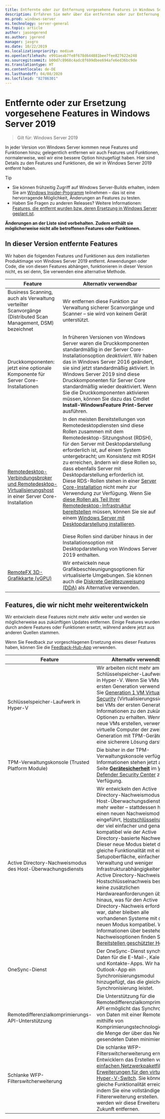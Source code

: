 ```yaml
---
title: Entfernte oder zur Entfernung vorgesehene Features in Windows Server 2019
description: Erfahren Sie mehr über die entfernten oder zur Entfernung vorgesehenen Features ab Windows Server 2019.
ms.prod: windows-server
ms.technology: server-general
ms.topic: article
author: jasongerend
ms.author: jgerend
manager: jasgro
ms.date: 10/22/2019
ms.localizationpriority: medium
ms.openlocfilehash: e991aeab7fe8f678d644881bee7fee827622e248
ms.sourcegitcommit: b00d7c8968c4adc8f699dbee694afe6ed36bc9de
ms.translationtype: HT
ms.contentlocale: de-DE
ms.lasthandoff: 04/08/2020
ms.locfileid: "82786301"
---
```

# <a name="features-removed-or-planned-for-replacement-starting-windows-server-2019"></a>Entfernte oder zur Ersetzung vorgesehene Features in Windows Server 2019

>Gilt für: Windows Server 2019

In jeder Version von Windows Server kommen neue Features und Funktionen hinzu; gelegentlich entfernen wir auch Features und Funktionen, normalerweise, weil wir eine bessere Option hinzugefügt haben. Hier sind Details zu den Features und Funktionen, die wir in Windows Server 2019 entfernt haben.

> [!TIP]
> - Sie können frühzeitig Zugriff auf Windows Server-Builds erhalten, indem Sie am [Windows Insider-Programm](https://insider.windows.com) teilnehmen – das ist eine hervorragende Möglichkeit, Änderungen an Features zu testen.
> - Haben Sie Fragen zu anderen Releases? Weitere Informationen: [Features, die entfernt wurden bzw. deren Ersetzung in Windows Server geplant ist](removed-features.md).

**Änderungen an der Liste sind vorbehalten. Zudem enthält sie möglicherweise nicht alle betroffenen Features oder Funktionen.** 

## <a name="features-we-removed-in-this-release"></a>In dieser Version entfernte Features

Wir haben die folgenden Features und Funktionen aus dem installierten Produktimage von Windows Server 2019 entfernt. Anwendungen oder Code, die von diesen Features abhängen, funktionieren in dieser Version nicht, es sei denn, Sie verwenden eine alternative Methode.

| Feature    | Alternativ verwendbar |
| --------- | -------------------- |
| Business Scanning, auch als Verwaltung verteilter Scanvorgänge (Distributed Scan Management, DSM) bezeichnet|Wir entfernen diese Funktion zur Verwaltung sicherer Scanvorgänge und Scanner – sie wird von keinem Gerät unterstützt. |
| Druckkomponenten: jetzt eine optionale Komponente für Server Core-Installationen|In früheren Versionen von Windows Server waren die Druckkomponenten standardmäßig in der Server Core-Installationsoption *deaktiviert*. Wir haben das in Windows Server 2016 geändert, sie sind jetzt standardmäßig aktiviert. In Windows Server 2019 sind diese Druckkomponenten für Server Core standardmäßig wieder deaktiviert. Wenn Sie die Druckkomponenten aktivieren müssen, können Sie dazu das Cmdlet **Install-WindowsFeature Print-Server** ausführen. |
| [Remotedesktop-Verbindungsbroker und Remotedesktop-Virtualisierungshost](../remote/remote-desktop-services/desktop-hosting-service.md) in einer Server Core-Installation|In den meisten Bereitstellungen von Remotedesktopdiensten sind diese Rollen zusammen mit dem Remotedesktop-Sitzungshost (RDSH), für den Server mit Desktopdarstellung erforderlich ist, auf einem System untergebracht; um Konsistenz mit RDSH zu erreichen, ändern wir diese Rollen so, dass ebenfalls Server mit Desktopdarstellung erforderlich ist. Diese RDS-Rollen stehen in einer [Server Core-Installation](../administration/server-core/what-is-server-core.md) nicht mehr zur Verwendung zur Verfügung. Wenn Sie [diese Rollen als Teil Ihrer Remotedesktop-Infrastruktur bereitstellen](../remote/remote-desktop-services/rds-deploy-infrastructure.md) müssen, können Sie sie auf einem [Windows Server mit Desktopdarstellung installieren](../get-started/getting-started-with-server-with-desktop-experience.md). <br/><br/>Diese Rollen sind darüber hinaus in der Installationsoption mit Desktopdarstellung von Windows Server 2019 enthalten. |
| [RemoteFX 3D-Grafikkarte (vGPU)](../remote/remote-desktop-services/rds-remotefx-vgpu.md)|Wir entwickeln neue Grafikbeschleunigungsoptionen für virtualisierte Umgebungen. Sie können auch die [Diskrete Gerätezuweisung (DDA)](../virtualization/hyper-v/plan/plan-for-deploying-devices-using-discrete-device-assignment.md) als Alternative verwenden. |

## <a name="features-were-no-longer-developing"></a>Features, die wir nicht mehr weiterentwickeln

Wir entwickeln diese Features nicht mehr aktiv weiter und werden sie möglicherweise aus zukünftigen Updates entfernen. Einige Features wurden durch andere Features oder Funktionen ersetzt, während andere jetzt aus anderen Quellen stammen. 

Wenn Sie Feedback zur vorgeschlagenen Ersetzung eines dieser Features haben, können Sie die [Feedback-Hub-App](https://support.microsoft.com/help/4021566/windows-10-send-feedback-to-microsoft-with-feedback-hub-app) verwenden. 

| Feature      | Alternativ verwendbar |
| ----------- | --------------------- |
| Schlüsselspeicher-Laufwerk in Hyper-V|Wir arbeiten nicht mehr am Schlüsselspeicher-Laufwerkfeature in Hyper-V. Wenn Sie VMs der ersten Generation verwenden, lesen Sie [Generation 1 VM Virtualization Security](../virtualization/hyper-v/learn-more/generation-1-virtual-machine-security-settings-for-hyper-v.md) (Virtualisierungssicherheit bei VMs der ersten Generation), um Informationen zu den zukünftigen Optionen zu erhalten. Wenn Sie neue VMs erstellen, verwenden Sie virtuelle Computer der zweiten Generation mit TPM-Geräten, die eine sicherere Lösung darstellen. |
| TPM-Verwaltungskonsole (Trusted Platform Module)|Die bisher in der TPM-Verwaltungskonsole verfügbaren Informationen stehen jetzt auf der Seite [**Gerätesicherheit**](https://docs.microsoft.com/windows/security/threat-protection/windows-defender-security-center/wdsc-device-security) im [Windows Defender Security Center](https://docs.microsoft.com/windows/security/threat-protection/windows-defender-security-center/windows-defender-security-center) zur Verfügung. |
| Active Directory-Nachweismodus des Host-Überwachungsdiensts|Wir entwickeln den Active Directory-Nachweismodus des Host-Überwachungsdiensts nicht mehr weiter – stattdessen haben wir einen neuen Nachweismodus eingeführt, [Hostschlüsselnachweis](../security/guarded-fabric-shielded-vm/guarded-fabric-create-host-key.md), der viel einfacher und genauso kompatibel wie der Active Directory-basierte Nachweis ist.  Dieser neue Modus bietet die gleiche Funktionalität mit einer Setupoberfläche, einfacherer Verwaltung und weniger Infrastrukturabhängigkeiten als der Active Directory-Nachweis. Für den Hostschlüsselnachweis bestehen keine zusätzlichen Hardwareanforderungen über das hinaus, was für den Active Directory-Nachweis erforderlich war, daher bleiben alle vorhandenen Systeme mit dem neuen Modus kompatibel. Weitere Informationen über bestehende Nachweisoptionen finden Sie unter [Bereitstellen geschützter Hosts](../security/guarded-fabric-shielded-vm/guarded-fabric-configure-hgs-with-authorized-hyper-v-hosts.md). |
| OneSync-Dienst | Der OneSync-Dienst synchronisiert Daten für die E-Mail-, Kalender- und Kontakte-Apps. Wir haben der Outlook-App ein Synchronisierungsmodul hinzugefügt, das die gleiche Synchronisierung leistet. |
| Remotedifferenzialkomprimierungs-API-Unterstützung | Die Unterstützung für die Remotedifferenzialkomprimierungs-API ermöglicht das Synchronisieren von Daten mit einer Remotequelle mithilfe von Komprimierungstechnologien, die die Menge der über das Netzwerk gesendeten Daten minimiert. |
| Schlanke WFP-Filterswitcherweiterung | Die schlanke WFP-Filterswitcherweiterung ermöglicht Entwicklern das Erstellen von [einfachen Netzwerkpaketfilter-Erweiterungen für den virtuellen Hyper-V-Switch](https://docs.microsoft.com/windows-hardware/drivers/network/using-virtual-switch-filtering). Sie können die gleiche Funktionalität erreichen, indem Sie eine vollständige Filtererweiterung erstellen. Daher werden wir diese Erweiterung in Zukunft entfernen. |
